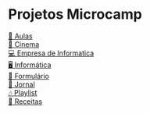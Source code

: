 # Projetos Microcamp
[📓 Aulas](https://github.com/Ellen172/MC-Aulas) <br/>
[🍿 Cinema](https://github.com/Ellen172/Cinema) <br/>
[💻 Empresa de Informatica](https://github.com/Ellen172/MC-Empresa-Informatica) <br/>
[🖥️ Informática](https://github.com/Ellen172/MC-Informatica) <br/>
[📄 Formulário](https://github.com/Ellen172/MC-Formulario) <br/>
[📰 Jornal](https://github.com/Ellen172/MC-Jornal) <br/>
[🎶 Playlist](https://github.com/Ellen172/MC-Playlist) <br/>
[🥣 Receitas](https://github.com/Ellen172/MC-Receitas) 
